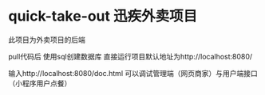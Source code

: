# quick-take-out 迅疾外卖项目
此项目为外卖项目的后端

pull代码后
使用sql创建数据库
直接运行项目默认地址为http://localhost:8080/

输入http://localhost:8080/doc.html  可以调试管理端（网页商家）与用户端接口（小程序用户点餐）
